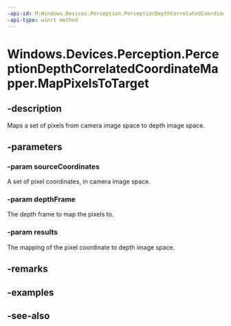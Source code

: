 ----api-id: M:Windows.Devices.Perception.PerceptionDepthCorrelatedCoordinateMapper.MapPixelsToTarget(Windows.Foundation.Point[],Windows.Devices.Perception.PerceptionDepthFrame,Windows.Foundation.Point[])
-api-type: winrt method
---<!-- Method syntaxpublic void MapPixelsToTarget(Windows.Foundation.Point[] sourceCoordinates, Windows.Devices.Perception.PerceptionDepthFrame depthFrame, Windows.Foundation.Point[] results)--># Windows.Devices.Perception.PerceptionDepthCorrelatedCoordinateMapper.MapPixelsToTarget## -descriptionMaps a set of pixels from camera image space to depth image space.## -parameters### -param sourceCoordinatesA set of pixel coordinates, in camera image space.### -param depthFrameThe depth frame to map the pixels to.### -param resultsThe mapping of the pixel coordinate to depth image space.## -remarks## -examples## -see-also